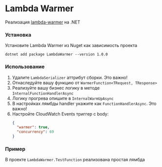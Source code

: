 # Lambda Warmer

Реализация [lambda-warmer](https://github.com/jeremydaly/lambda-warmer) на .NET

### Установка

Установите Lambda Warmer из Nuget как зависимость проекта

```shell
dotnet add package LambdaWarmer --version 1.0.0
```

### Использование

1. Удалите `LambdaSerializer` аттрибут сборки. Это важно!
2. Отнаследуйте вашу функцию от `WarmerFunction<TRequest, TResponse>`
3. Реализуйте вашу бизнес логику в методе `InternalFunctionHandlerAsync`
4. Логику прогрева опишите в `InternalWarmUpAsync`
5. В настройках лямбды handler укажите как `FunctionHandlerAsync`. Это важно!
6. Настройте CloudWatch Events триггер с body:
    ```json
    {
      "warmer": true,
      "concurrency": 69
    }
    ```

### Пример

В проекте `LambdaWarmer.TestFunction` реализована простая лямбда
